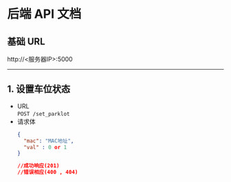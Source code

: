 # 后端 API 文档
## 基础 URL  

http://<服务器IP>:5000

---

## 1. 设置车位状态 

- URL  
  `POST /set_parklot`  
- 请求体  
  ```json
  {
    "mac": "MAC地址", 
    "val" : 0 or 1
  }

  //成功响应(201)
  //错误相应(400 , 404)
  ```

